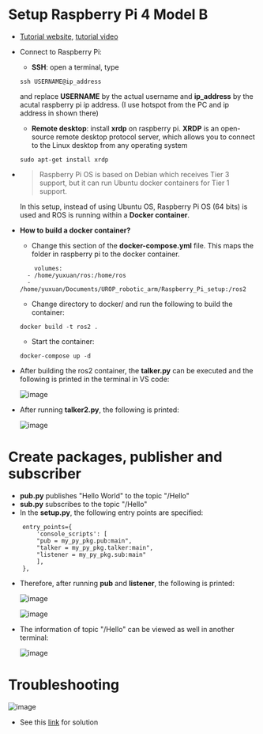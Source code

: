 # Setup Raspberry Pi 4 Model B
- [Tutorial website](https://www.kevsrobots.com/learn/learn_ros/02_pi_setup.html), [tutorial video](https://www.youtube.com/watch?v=03wKo-riJlA)
- Connect to Raspberry Pi:
    - **SSH**: open a terminal, type 
    ```
    ssh USERNAME@ip_address
    ```
    and replace **USERNAME** by the actual username and **ip_address** by the acutal raspberry pi ip address. (I use hotspot from the PC and ip address in shown there)
    - **Remote desktop**: install **xrdp** on raspberry pi. **XRDP** is an open-source remote desktop protocol server, which allows you to connect to the Linux desktop from any operating system
    ```
    sudo apt-get install xrdp
    ```
- >Raspberry Pi OS is based on Debian which receives Tier 3 support, but it can run Ubuntu docker containers for Tier 1 support.

    In this setup, instead of using Ubuntu OS, Raspberry Pi OS (64 bits) is used and ROS is running within a **Docker container**.
- **How to build a docker container?**
    - Change this section of the **docker-compose.yml** file. This maps the folder in raspberry pi to the docker container.
    ```
        volumes:
      - /home/yuxuan/ros:/home/ros
      - /home/yuxuan/Documents/UROP_robotic_arm/Raspberry_Pi_setup:/ros2
    ```
    - Change directory to docker/ and run the following to build the container:
    ```
    docker build -t ros2 .
    ```
    - Start the container:
    ```
    docker-compose up -d
    ```
- After building the ros2 container, the **talker.py** can be executed and the following is printed in the terminal in VS code:

    ![image](https://github.com/guyuxuan9/UROP_robotic_arm/assets/58468284/405c50c3-bdef-4757-9072-c8736fe6f8b3)
- After running **talker2.py**, the following is printed:

    ![image](https://github.com/guyuxuan9/UROP_robotic_arm/assets/58468284/06793fc0-707e-471e-8772-0a1ba85f1c07)

# Create packages, publisher and subscriber
- **pub.py** publishes "Hello World" to the topic "/Hello"
- **sub.py** subscribes to the topic "/Hello"
- In the **setup.py**, the following entry points are specified:
```
    entry_points={
        'console_scripts': [
        "pub = my_py_pkg.pub:main",
        "talker = my_py_pkg.talker:main",
        "listener = my_py_pkg.sub:main"
        ],
    },
```
- Therefore, after running **pub** and **listener**, the following is printed:

    ![image](https://github.com/guyuxuan9/UROP_robotic_arm/assets/58468284/7610c173-5ed2-405e-868f-4fc0ca5e0f38)

    ![image](https://github.com/guyuxuan9/UROP_robotic_arm/assets/58468284/1e33b673-0ba2-40de-bacf-b977963c3daf)

- The information of topic "/Hello" can be viewed as well in another terminal:

    ![image](https://github.com/guyuxuan9/UROP_robotic_arm/assets/58468284/14c37f8f-54dc-47d8-b2b1-47676a23cc8b)



# Troubleshooting
![image](https://github.com/guyuxuan9/UROP_robotic_arm/assets/58468284/da83bf66-ca1a-4a61-a5d8-e1992ab6631f)

-  See this [link](https://blog.csdn.net/qq_44504968/article/details/105799093) for solution
